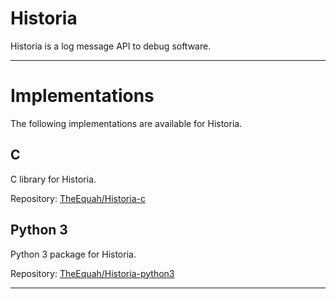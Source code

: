 <!-- Author (Created): Roger "Equah" Hürzeler -->
<!-- Author (Modified): Roger "Equah" Hürzeler -->
<!-- Date (Created): 12019.12.24 HE -->
<!-- Date (Modified): 12019.12.25 HE -->
<!-- License: apache-2.0 -->

**Historia**
================================================================================

Historia is a log message API to debug software.

--------------------------------------------------------------------------------

# Implementations

The following implementations are available for Historia.

## C

C library for Historia.

Repository: [TheEquah/Historia-c](https://github.com/TheEquah/Historia-c/)

## Python 3

Python 3 package for Historia.

Repository: [TheEquah/Historia-python3](https://github.com/TheEquah/Historia-python3/)

--------------------------------------------------------------------------------


